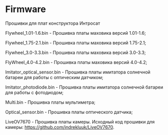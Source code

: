 # Firmware
 Прошивки для плат конструктора Интросат

Flywheel_1.01-1.6.bin - Прошивка платы маховика версий 1.01-1.6;

Flywheel_1.75-2.1.bin - Прошивка платы маховика версий 1.75-2.1;

Flywheel_3.0-3.3.bin - Прошивка платы маховика версий 3.0-3.3;

FlyWheel_4.0-4.2.bin - Прошивка платы маховика версий 4.0-4.2;

Imitator_optical_sensor.bin - Прошивка платы имитатора солнечной батареи для работы с оптическим датчиком;

Imitator_photodiode.bin - Прошивка платы имитатора солнечной батареи для работы с фотодиодом;

Multi.bin - Прошивка платы мультиметра;

Optical_sensor.bin - Прошивка платы оптического датчика;

LiveOV7670 - Прошивка платы камеры. Исходный код прошивки для камеры: https://github.com/indrekluuk/LiveOV7670.
